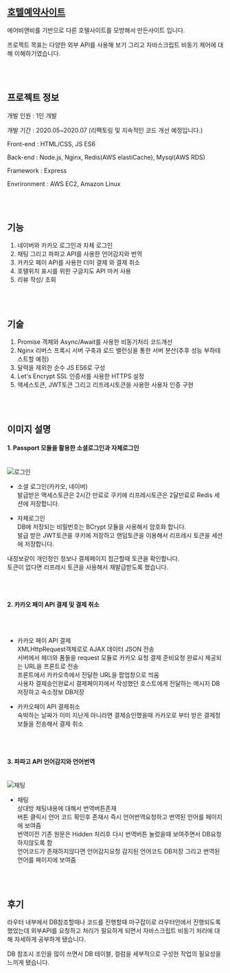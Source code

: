 ## [호텔예약사이트](https://hotelbooking.kro.kr)      
에어비앤비를 기반으로 다른 호텔사이트를 모방해서 만든사이트 입니다.  

프로젝트 목표는 다양한 외부 API를 사용해 보기 그리고 자바스크립트 비동기 제어에 대해 이해하기였습니다.


<br/> <br/>

## 프로젝트 정보   
개발 인원 : 1인 개발            

개발 기간 : 2020.05~2020.07 (리팩토링 및 지속적인 코드 개선 예정입니다.)   

Front-end : HTML/CSS, JS ES6

Back-end : Node.js, Nginx, Redis(AWS elastiCache), Mysql(AWS RDS)   

Framework : Express   

Envrironment : AWS EC2, Amazon Linux

<br/> <br/>

## 기능   
 1. 네이버와 카카오 로그인과 자체 로그인
 2. 채팅 그리고 파파고 API를 사용한 언어감지와 번역   
 3. 카카오 페이 API를 사용한 더미 결제 와 결제 취소  
 4. 호텔위치 표시를 위한 구글지도 API 마커 사용   
 5. 리뷰 작성/ 조회   

<br/><br/>

## 기술
1. Promise 객체와 Async/Await를 사용한 비동기처리 코드개선   
2. Nginx 리버스 프록시 서버 구축과 로드 밸런싱을 통한 서버 분산(추후 성능 부하테스트할 예정)   
3. 달력을 제외한 순수 JS ES6로 구성   
4. Let's Encrypt SSL 인증서를 사용한 HTTPS 설정   
5. 액세스토큰, JWT토큰 그리고 리프레시토큰을 사용한 사용자 인증 구현   

<br/> <br/>

## 이미지 설명   
<h4> 1. Passport 모듈을 활용한 소셜로그인과 자체로그인</h4>   
<br/>
<img src="https://user-images.githubusercontent.com/59405784/88654769-c8fa1e80-d108-11ea-88d1-f5f965325943.JPG" title="로그인 모달" alt="로그인"></img>   

- 소셜 로그인(카카오, 네이버)   
발급받은 액세스토큰은 2시간 만료로 쿠키에 리프레시토큰은 2달만료로 Redis 세션에 저장합니다.   

- 자체로그인   
DB에 저장되는 비밀번호는 BCrypt 모듈을 사용해서 암호화 합니다.   
발급 받은 JWT토큰을 쿠키에 저장하고 랜덤토큰을 이용해서 리프레시 토큰을 세션에 저장합니다.   

내정보같이 개인정인 정보나 결제페이지 접근할때 토큰을 확인합니다.   
토큰이 없다면 리프레시 토큰을 사용해서 재발급받도록 했습니다.   

<br/><br/>

<h4>2. 카카오 페이 API 결제 및 결제 취소</h4>
<br/>

<img src="https://user-images.githubusercontent.com/59405784/88659911-c6032c00-d110-11ea-91e3-8b80d8005dc0.png" title="결제 및 결제 취소" alt=""></img>   



- 카카오 페이 API 결제   
XMLHttpRequest객체로로 AJAX 데이터 JSON 전송  
서버에서 헤더와 폼들을 request 모듈로 카카오 요청 결제 준비요청 완료시 제공되는 URL을 프론트로 전송   
프론트에서 카카오측에서 전달한 URL을 팝업창으로 띄움   
사용자 결제승인완료시 결제페이지에서 작성했던 호스트에게 전달하는 메시지 DB저장하고 숙소정보 DB저장   

- 카카오페이 API 결제취소   
숙박하는 날짜가 이미 지난게 아니라면 결제승인했을때 카카오로 부터 받은 결제정보들을 전송해서 결제 취소   

<br/><br/>

<h4>3. 파파고 API 언어감지와 언어번역 </h4>   
<br/>
<img src="https://user-images.githubusercontent.com/59405784/88659908-c4d1ff00-d110-11ea-8cbc-3528618d613b.png" title="언어 감지 및 번역" alt="채팅"></img>         

- 채팅   
상대방 채팅내용에 대해서 번역버튼존재    
버튼 클릭시 언어 코드 확인후 존재시 즉시 언어번역요청하고 번역된 언어를 페이지에 보여줌      
번역이전 기존 원문은 Hidden 처리후 다시 번역버튼 눌렀을때 보여주면서 DB요청하지않도록 함   
언어코드가 존재하지않다면 언어감지요청 감지된 언어코드 DB저장 그리고 번역된 언어를 페이지에 보여줌

<br/><br/>

## 후기
라우터 내부에서 DB참조할때나 코드를 진행할때 마구잡이로 라우터안에서 진행되도록 했었는데 외부API를 요청하고 처리가 필요하게 되면서 자바스크립트 비동기 처리에 대해 자세하게 공부하게 됐습니다.   

DB 참조시 조인을 많이 쓰면서 DB 테이블, 컬럼을 세부적으로 구성한 작업의 필요성을 느끼게 됐습니다.   



